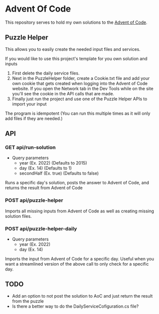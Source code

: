 # Advent Of Code
This repository serves to hold my own solutions to the [Advent of Code](https://adventofcode.com/).

## Puzzle Helper
This allows you to easily create the needed input files and services.

If you would like to use this project's template for you own solution and inputs
1. First delete the daily service files.
1. Next in the PuzzleHelper folder, create a Cookie.txt file and add your own cookie that gets created when logging into the Advent of Code website. If you open the Network tab in the Dev Tools while on the site you'll see the cookie in the API calls that are made.
1. Finally just run the project and use one of the Puzzle Helper APIs to import your input

The program is idempotent (You can run this multiple times as it will only add files if they are needed.)

## API

### GET api/run-solution
- Query parameters
   - year (Ex. 2022) (Defaults to 2015)
   - day (Ex. 14) (Defaults to 1)
   - secondHalf (Ex. true) (Defaults to false)
   
Runs a specific day's solution, posts the answer to Advent of Code, and returns the result from Advent of Code

### POST api/puzzle-helper

Imports all missing inputs from Advent of Code as well as creating missing solution files.

### POST api/puzzle-helper-daily
- Query parameters
   - year (Ex. 2022)
   - day (Ex. 14)
   
Imports the input from Advent of Code for a specific day. Useful when you want a streamlined version of the above call to only check for a specific day.

## TODO
- Add an option to not post the solution to AoC and just return the result from the puzzle
- Is there a better way to do the DailyServiceCofiguration.cs file?

